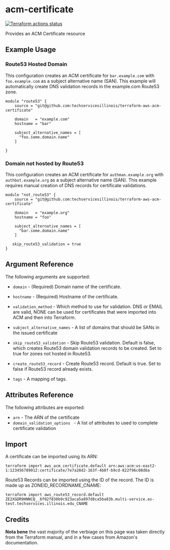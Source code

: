 # acm-certificate 

[![Terraform actions status](https://github.com/techservicesillinois/terraform-aws-acm-certificate/workflows/terraform/badge.svg)](https://github.com/techservicesillinois/terraform-aws-acm-certificate/actions)

Provides an ACM Certificate resource

Example Usage
-----------------

### Route53 Hosted Domain

This configuration creates an ACM certificate for `bar.example.com` with `foo.example.com` as a subject 
alternative name (SAN). This example will automatically create DNS validation records in the example.com 
Route53 zone.

```hcl
module "route53" {
    source = "git@github.com:techservicesillinois/terraform-aws-acm-certificate"

    domain   = "example.com"
    hostname = "bar"

    subject_alternative_names = [
      "foo.some.domain.name"
    ]

}
```

### Domain not hosted by Route53

This configuration creates an ACM certificate for `authman.example.org` with `authbot.example.org` as a subject 
alternative name (SAN). This example requires manual creation of DNS records for certificate validations.

```hcl
module "not_route53" {
    source = "git@github.com:techservicesillinois/terraform-aws-acm-certificate"
 
    domain   = "example.org"
    hostname = "foo"

    subject_alternative_names = [ 
      "bar.some.domain.name"
    ]

   skip_route53_validation = true
}
```

Argument Reference
-----------------

The following arguments are supported:

* `domain` - (Required) Domain name of the certificate.

* `hostname` - (Required) Hostname of the certificate.

* `validation_method` - Which method to use for validation. DNS or EMAIL are valid, NONE can be used for certificates that were imported into ACM and then into Terraform.

* `subject_alternative_names` - A list of domains that should be SANs in the issued certificate

* `skip_route53_validation` - Skip Route53 validation. Default is false, which creates Route53 domain validation records to be created. Set to true for zones not hosted in Route53.

* `create_route53_record` - Create Route53 record. Default is true. Set to false if Route53 record already exists.

* `tags` - A mapping of tags.

Attributes Reference
--------------------

The following attributes are exported:

* `arn` - The ARN of the certificate
* `domain_validation_options ` - A list of attributes to used to complete certificate validation

Import
--------------------

A certificate can be imported using its ARN:

```
terraform import aws_acm_certificate.default arn:aws:acm:us-east2-1:123456789012:certificate/7e7a28d2-163f-4b8f-b9cd-822f96c08d6a
```


Route53 Records can be imported using the ID of the record. The ID is made up as ZONEID_RECORDNAME_CNAME:

```
terraform import aws_route53_record.default ZE2XGDR9HNNCQ__6f02f830b9c923aca5a897d8ca5ba83b.multi-service.as-test.techservices.illinois.edu_CNAME
```

Credits
--------------------

**Nota bene** the vast majority of the verbiage on this page was
taken directly from the Terraform manual, and in a few cases from
Amazon's documentation.
